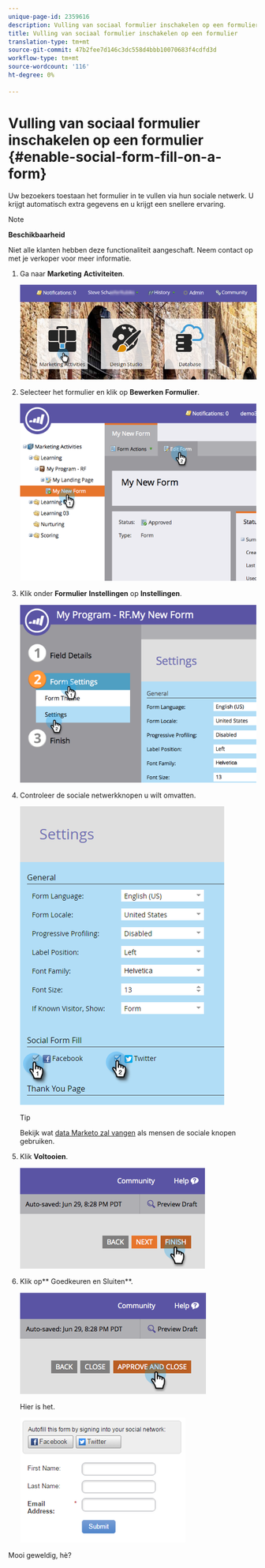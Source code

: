 ```yaml
---
unique-page-id: 2359616
description: Vulling van sociaal formulier inschakelen op een formulier - Marketo Docs - Productdocumentatie
title: Vulling van sociaal formulier inschakelen op een formulier
translation-type: tm+mt
source-git-commit: 47b2fee7d146c3dc558d4bbb10070683f4cdfd3d
workflow-type: tm+mt
source-wordcount: '116'
ht-degree: 0%

---
```



# Vulling van sociaal formulier inschakelen op een formulier {#enable-social-form-fill-on-a-form}

Uw bezoekers toestaan het formulier in te vullen via hun sociale netwerk. U krijgt automatisch extra gegevens en u krijgt een snellere ervaring.

>[!NOTE]
>
>**Beschikbaarheid**
>
>Niet alle klanten hebben deze functionaliteit aangeschaft. Neem contact op met je verkoper voor meer informatie.

1. Ga naar **Marketing** **Activiteiten**.

   ![](assets/login-marketing-activities-1.png)

1. Selecteer het formulier en klik op **Bewerken** **Formulier**.

   ![](assets/image2014-9-15-16-3a35-3a54.png)

1. Klik onder **Formulier** **Instellingen** op **Instellingen**.

   ![](assets/image2014-9-15-16-3a36-3a4.png)

1. Controleer de sociale netwerkknopen u wilt omvatten.

   ![](assets/image2016-4-28-16-3a38-3a58.png)

   >[!TIP]
   >
   >Bekijk wat [data Marketo zal vangen](../../../../product-docs/demand-generation/social/social-functions/manage-social-profile-data.md) als mensen de sociale knopen gebruiken.

1. Klik **Voltooien**.

   ![](assets/image2014-9-15-16-3a36-3a26.png)

1. Klik op** Goedkeuren en Sluiten**.

   ![](assets/image2014-9-15-16-3a36-3a33.png)

   Hier is het.

   ![](assets/image2016-4-28-16-3a45-3a58.png)

Mooi geweldig, hè?
